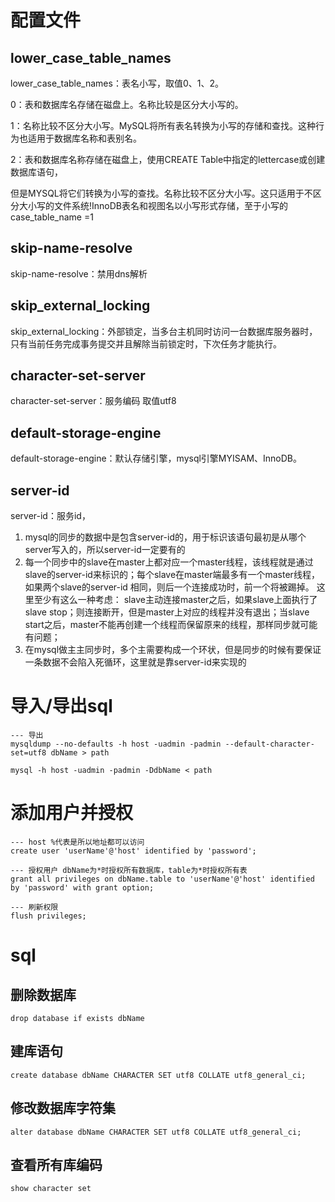 # 配置文件

## lower_case_table_names

lower_case_table_names：表名小写，取值0、1、2。

0：表和数据库名存储在磁盘上。名称比较是区分大小写的。

1：名称比较不区分大小写。MySQL将所有表名转换为小写的存储和查找。这种行为也适用于数据库名称和表别名。

2：表和数据库名称存储在磁盘上，使用CREATE Table中指定的lettercase或创建数据库语句，

但是MYSQL将它们转换为小写的查找。名称比较不区分大小写。这只适用于不区分大小写的文件系统!InnoDB表名和视图名以小写形式存储，至于小写的case_table_name =1

## skip-name-resolve

skip-name-resolve：禁用dns解析

## skip_external_locking

skip_external_locking：外部锁定，当多台主机同时访问一台数据库服务器时，只有当前任务完成事务提交并且解除当前锁定时，下次任务才能执行。

##  character-set-server

character-set-server：服务编码 取值utf8

## default-storage-engine

default-storage-engine：默认存储引擎，mysql引擎MYISAM、InnoDB。

## server-id

server-id：服务id，

1. mysql的同步的数据中是包含server-id的，用于标识该语句最初是从哪个server写入的，所以server-id一定要有的
2.  每一个同步中的slave在master上都对应一个master线程，该线程就是通过slave的server-id来标识的；每个slave在master端最多有一个master线程，如果两个slave的server-id 相同，则后一个连接成功时，前一个将被踢掉。 这里至少有这么一种考虑： slave主动连接master之后，如果slave上面执行了slave stop；则连接断开，但是master上对应的线程并没有退出；当slave start之后，master不能再创建一个线程而保留原来的线程，那样同步就可能有问题；
3. 在mysql做主主同步时，多个主需要构成一个环状，但是同步的时候有要保证一条数据不会陷入死循环，这里就是靠server-id来实现的



# 导入/导出sql

```mysql
--- 导出
mysqldump --no-defaults -h host -uadmin -padmin --default-character-set=utf8 dbName > path

mysql -h host -uadmin -padmin -DdbName < path
```

# 添加用户并授权

```mysql
--- host %代表是所以地址都可以访问
create user 'userName'@'host' identified by 'password'; 

--- 授权用户 dbName为*时授权所有数据库，table为*时授权所有表
grant all privileges on dbName.table to 'userName'@'host' identified by 'password' with grant option;

--- 刷新权限
flush privileges;
```

# sql

## 删除数据库

```mysql
drop database if exists dbName
```

## 建库语句

```mysql
create database dbName CHARACTER SET utf8 COLLATE utf8_general_ci;
```

## 修改数据库字符集

```mysql
alter database dbName CHARACTER SET utf8 COLLATE utf8_general_ci;
```

## 查看所有库编码

```mysql
show character set 
```

